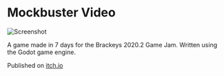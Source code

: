 # Mockbuster Video

![Screenshot](https://img.itch.zone/aW1hZ2UvNzIzNTY5LzQwMTYzOTUucG5n/original/krbXdj.png)

A game made in 7 days for the Brackeys 2020.2 Game Jam. Written using the Godot game engine.

Published on [itch.io](https://nickjconnors.itch.io/mockbuster-video)
